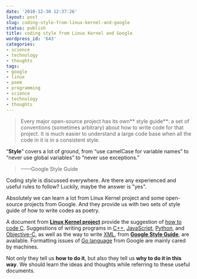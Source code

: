 ```yaml
---
date: '2010-12-30 12:37:26'
layout: post
slug: coding-style-from-linux-kernel-and-google
status: publish
title: coding style from Linux Kernel and Google
wordpress_id: '643'
categories:
- science
- technology
- thoughts
tags:
- google
- linux
- poem
- programming
- science
- technology
- thoughts
---
```


> Every major open-source project has its own** style guide**: a set of conventions (sometimes arbitrary) about how to write code for that project. It is much easier to understand a large code base when all the code in it is in a consistent style.

“**Style**” covers a lot of ground, from “use camelCase for variable names” to “never use global variables” to “never use exceptions.”

> 
> ——Google Style Guide
> 
> 



Coding style is discussed everywhere. Are there any experienced and useful rules to follow?
Luckily, maybe the answer is "yes".

Absolutely we can learn a lot from Linux Kernel project and some open-source projects from Google.
And they provide us with two sets of style guide of how to write codes as poetry.

A document from [**Linux Kernel project**](http://www.kernel.org/) provide the suggestion of [how to code C](http://www.kernel.org/doc/Documentation/CodingStyle).
Suggestions of writing programs in [C++](http://google-styleguide.googlecode.com/svn/trunk/cppguide.xml), [JavaScript](http://google-styleguide.googlecode.com/svn/trunk/javascriptguide.xml), [Python](http://google-styleguide.googlecode.com/svn/trunk/pyguide.html), and [Objective-C](http://google-styleguide.googlecode.com/svn/trunk/objcguide.xml), as well as the way to write [XML](http://google-styleguide.googlecode.com/svn/trunk/xmlstyle.html), from [**Google Style Guide**](http://code.google.com/p/google-styleguide/), are available.
Formatting issues of [Go language](http://golang.org/doc/effective_go.html#formatting) from Google are mainly cared by machines.

Not only they tell us **how to do it**, but also they tell us **why to do it in this way**. We should learn the ideas and thoughts while referring to these useful documents.
